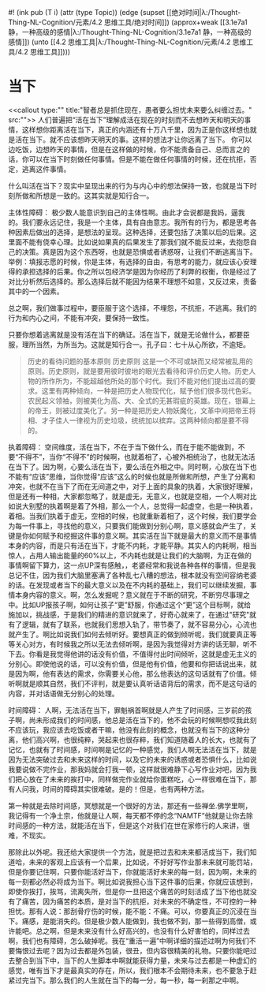 #! (ink pub (T i) (attr (type Topic)) (edge (supset [[绝对时间|λ:/Thought-Thing-NL-Cognition/元素/4.2 思维工具/绝对时间]]) (approx+weak [[3.1e7a1 静，一种高级的感情|λ:/Thought-Thing-NL-Cognition/3.1e7a1 静，一种高级的感情]]) (unto [[4.2 思维工具|λ:/Thought-Thing-NL-Cognition/元素/4.2 思维工具/4.2 思维工具]])))

# 当下

<<callout type:"" title:"智者总是抓住现在，愚者要么担忧未来要么纠缠过去。" src:"">>
人们普遍把“活在当下”理解成活在现在的时刻而不去想昨天和明天的事情，这样想你距离活在当下，真正的内涵还有十万八千里，因为正是你这样想也就是活在当下。就不应该想昨天明天的事。这样的想法才让你远离了当下。
你可以边吃饭，边想昨天的事情，但是在这样做的时候，你不能责备自己、总而言之的话，你可以在当下时刻做任何事情。但是不能在做任何事情的时候，还在抗拒，否定，逃离这件事情。

什么叫活在当下？现实中呈现出来的行为与内心中的想法保持一致，也就是当下时刻所做和所想是一致的。这其实就是知行合一。

主体性障碍：
极少数人能意识到自己的主体性啊。由此才会说都是我妈，逼我的。我们要永远记住，我是一个主体，具有自由意志。我所有的行为，都是思考各种因素后做出的选择，是想法的呈现。这种选择，还要包括了决策以后的后果。这里面不能有侥幸心理。比如说如果真的后果发生了那我们就不能反过来，去抱怨自己的决策。真是因为这个东西呀，也就是恐惧或者诱惑呀，让我们不断逃离当下。举例：填报志愿的时候，你是主体，有选择的自由，有思考的能力，就应该心安理得的承担选择的后果。你之所以包经济学是因为你经历了利弊的权衡，你是经过了对比分析然后选择的。那么选择后就不能因为结果不理想不如意，又反过来，责备其中的一个因素。

总之啊，我们做事过程中，要臣服于这个选择，不埋怨，不抗拒，不逃离。我们的行为和内心之间，不能有冲突，要保持一致性。

只要你想着逃离就是没有活在当下的确证。活在当下，就是无论做什么，都要臣服，理所当然，为所当为。这就是知行合一。孔子曰：七十从心所欲，不逾矩。


>历史的看待问题的基本原则
历史原则
这是一个不可或缺而又经常被乱用的原则。历史原则，就是要用彼时彼地的眼光去看待和评价历史人物。历史人物的所作所为，不能超越他所处的那个时代。我们不能对他们提出过高的要求。这里有两种倾向，一种是把历史人物现代化，赋予他们很多现代色彩。农民起义领袖，则被美化为高、大、全式的无甚瑕疵的英雄。现在，银幕上的帝王，则被过度美化了。另一种是把历史人物妖魔化，文革中间把帝王将相、才子佳人一律视为历史垃圾，统统加以摈弃。这两种倾向都是要不得的。



执着障碍：
空间维度，活在当下，不在于当下做什么，而在于能不能做到，不要“不得不”，当你“不得不”的时候啊，也就着相了，心被外相统治了，也就无法活在当下了。因为啊，心要么活在当下，要么活在外相之中。同时啊，心放在当下也不能有“应该”思维，当你觉得“应该”这么的时候也就是所做和所想，产生了分离和冲突，也就不在当下了而在无间道之中，对于上面的具象的执着，大家很好理解，但是还有一种相，大家都忽略了，就是虚无，无意义，也就是空相，一个人啊对比如说大别墅的执着啊是着了外相，那么一个人，总觉得一起虚空，也是一种执着，着相。当我们执着于虚无，空相的时候，也就重新着相了，这个时候，我们要学会为每一件事上，寻找他的意义，只要我们能做到分别心啊，意义感就会产生了，关键是你如何赋予和挖掘这件事的意义啊。其实活在当下就是最大的意义而不是事情本身的内容，而是只有活在当下，才能不内耗，才能平静。其实人的内耗啊，相当惊人，占用人输出能量的60%以上，不内耗也就是让我们的大脑啊，为正在做的事情啊留下算力，这一点UP深有感触，，老婆经常和我说各种各样的事情，但是我总记不住，因为我们大脑里塞满了各种乱七八糟的想法，根本就没有空间容纳老婆的话。在发现或者当下的最大意义以及在不内耗的基础上，我们可以继续发掘，事情本身内容的意义。啊，怎么发掘呢？意义就在于不断的研究，不断穷尽事理之中。比如UP报孩子啊，如何让孩子“更”舒服，你通过这个“更”这个目标啊，就给施加以，挑战感，于是我们的精进的意识就来了，好奇心就来了，在通过"研究"就有了逻辑，就有了联系，也就我们思想入轨了，带节奏了，就不容易分心，心流也就产生了。啊比如说我们如何去倾听好。要想真正的做到倾听呢，我们就要真正等等关心对方，有时候我之所以无法去倾听啊，是因为我觉得对方讲的话无聊，听不下去。你看是我觉得他讲的话没有价值，不值得付出时间倾听，这就是虚无主义的分别心。即使他说的话，可以没有价值，但是他有价值，他要和你把话说出来，就是因为啊，他有表达的需求，你需要关心他，那么他表达的这句话就有了价值。倾听啊就是顺其自然，我们不评判，就是要认真听话语背后的需求，而不是这句话的内容，并对话语做无分别心的处理。

时间障碍：
人啊，无法活在当下，罪魁祸首啊就是人产生了时间感，三岁前的孩子啊，尚未形成我们的时间感，他总是活在当下的，他不会玩的时候啊想哎我此刻不应该玩，我应该去吃饭或者干嘛，他没有此刻的概念，也就没有当下的这种分离，他们高兴啊，也很纯粹，哭起来也很存粹，我们知道随着人的长大，也就有了记忆，也就有了时间感，时间啊是记忆的一种感觉，我们人啊无法活在当下，就是因为无法突破过去和未来这样的时间，以及它的未来的诱惑或者恐惧什么，比如说我要说做不完作业，那我妈就会打我一顿，这样就很难静下心写作业对吧，因为我们把心放在了未来的挨打中，同样做完作业就给你蛋糕吃，心一样很难在当下，那有人问我，时间的障碍其实很难破。是的！但是，也有两种方法。

第一种就是去除时间感，冥想就是一个很好的方法，那还有一些禅坐.佛学里啊，我记得有一个净土宗，他就是让人啊，每天都不停的念“NAMTF”他就是让你去除时间感的一种方法，就能活在当下，但是这个对我们在世在家修行的人来讲，很难，不现实。

那除此以外呢。我还给大家提供一个方法，就是把过去和未来都活成当下，我们知道哈，未来的客观上应该有一个后果，比如说，不好好写作业那未来就可能罚站，但是你要记住啊，只要你能活好当下，你就能活好未来的每一刻，因为啊，未来的每一刻都必然必将成为当下。啊比如说我担心当下这件事的后果，你就应该想到，即使你挨打，挨骂，流离失所，但是你一旦把这个痛苦的时刻活成了当下他也就没有了痛苦，因为痛苦的本质，是对当下的抗拒，对未来的不确定性，不可控的一种担忧。那有人说：那刮骨疗伤的时候，能不能：不痛。可以，你要真正的沉浸在当下。痛感，是能消失的。但是极少数人能做到，我也做不到，那一些得到高僧，或许能吧。总之啊，但是未来没有什么好高兴的，也没有什么好害怕的，同样过去啊，我们也有障碍，怎么破掉呢。我在“重活一遍”中啊详细的描述过啊为何我们不要悔恨过去呢？因为过去都是外包装，很丑，但内容很精美的礼物。只要你能吧过去整合到当下中，当下的人生脚本中啊就能获得力量，未来与过去都是一种虚幻的感觉，唯有当下才是最真实的存在，所以，我们根本不会期待未来，也不要急于赶紧过完当下。那么我们的人生就在当下的每一分，每一秒，每一刹那之中啊。


